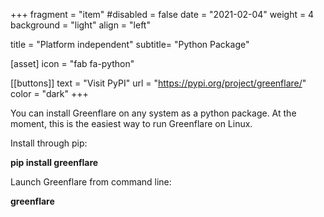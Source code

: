 +++
fragment = "item"
#disabled = false
date = "2021-02-04"
weight = 4
background = "light"
align = "left"

title = "Platform independent"
subtitle= "Python Package"


[asset]
  icon = "fab fa-python"

[[buttons]]
  text = "Visit PyPI"
  url = "https://pypi.org/project/greenflare/"
  color = "dark"
+++

You can install Greenflare on any system as a python package. At the moment, this is the easiest way to run Greenflare on Linux.

Install through pip:

<b>pip install greenflare</b>

Launch Greenflare from command line:

<b>greenflare</b>